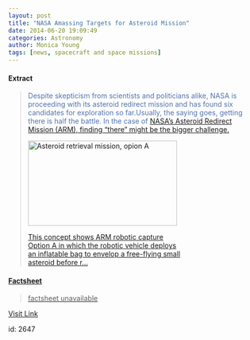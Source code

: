 ```yaml
---
layout: post
title: "NASA Amassing Targets for Asteroid Mission"
date: 2014-06-20 19:09:49
categories: Astronomy
author: Monica Young
tags: [news, spacecraft and space missions]
---
```



#### Extract
><span style="color: #5274ae;">Despite skepticism from scientists and politicians alike, NASA is proceeding with its asteroid redirect mission and has found six candidates for exploration so far.Usually, the saying goes, getting there is half the battle. In the case of <a href="http://www.skyandtelescope.com/astronomy-news/nasa-to-snag-a-near-earth-asteroid/">NASA’s Asteroid Redirect Mission (ARM), finding “there” might be the bigger challenge.<div id="attachment_255425088" style="width: 310px" class="wp-caption alignright"><a href="http://d366w3m5tf0813.cloudfront.net/wp-content/uploads/ARM_OptionA_480px.jpg"><img class="size-medium wp-image-255425088" src="http://d366w3m5tf0813.cloudfront.net/wp-content/uploads/ARM_OptionA_480px-300x171.jpg" alt="Asteroid retrieval mission, opion A" width="300" height="171" /><p class="wp-caption-text">This concept shows ARM robotic capture Option A in which the robotic vehicle deploys an inflatable bag to envelop a free-flying small asteroid before r...

#### Factsheet
>factsheet unavailable

[Visit Link](http://www.skyandtelescope.com/astronomy-news/nasa-amassing-targets-asteroid-mission/)

id:    2647
